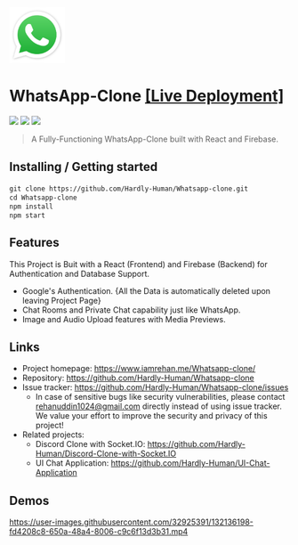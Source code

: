 <img src="https://raw.githubusercontent.com/Hardly-Human/Whatsapp-clone/main/public/login-logo.png" alt="Logo of the project" width="100" height="100">

# WhatsApp-Clone [[Live Deployment]](https://www.iamrehan.me/Whatsapp-clone/)

![](https://img.shields.io/badge/Build-passing-brightgreen)
![](https://badgen.net/david/dep/zeit/pkg)
![](https://badgen.net/apm/license/linter)

> A Fully-Functioning WhatsApp-Clone built with React and Firebase.

## Installing / Getting started

```shell
git clone https://github.com/Hardly-Human/Whatsapp-clone.git
cd Whatsapp-clone
npm install
npm start
```

## Features

This Project is Buit with a React (Frontend) and Firebase (Backend) for Authentication and Database Support.

-   Google's Authentication. {All the Data is automatically deleted upon leaving Project Page}
-   Chat Rooms and Private Chat capability just like WhatsApp.
-   Image and Audio Upload features with Media Previews.

## Links

-   Project homepage: https://www.iamrehan.me/Whatsapp-clone/
-   Repository: https://github.com/Hardly-Human/Whatsapp-clone
-   Issue tracker: https://github.com/Hardly-Human/Whatsapp-clone/issues
    -   In case of sensitive bugs like security vulnerabilities, please contact
        rehanuddin1024@gmail.com directly instead of using issue tracker. We value your effort
        to improve the security and privacy of this project!
-   Related projects:
    -   Discord Clone with Socket.IO: https://github.com/Hardly-Human/Discord-Clone-with-Socket.IO
    -   UI Chat Application: https://github.com/Hardly-Human/UI-Chat-Application

## Demos

https://user-images.githubusercontent.com/32925391/132136198-fd4208c8-650a-48a4-8006-c9c6f13d3b31.mp4
